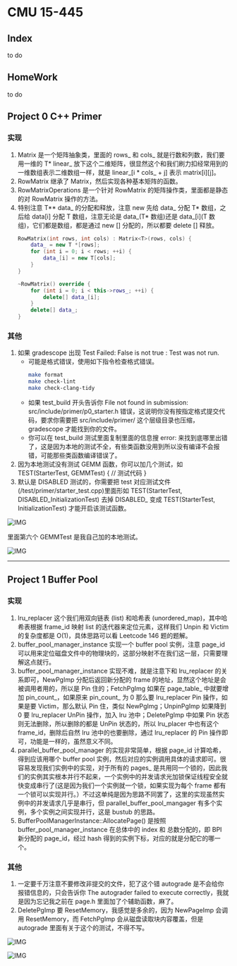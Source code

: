# CMU 15-445

## Index

to do

## HomeWork

to do

## Project 0 C++ Primer

### 实现

1. Matrix 是一个矩阵抽象类，里面的 rows_ 和 cols_ 就是行数和列数，我们要用一维的 T* linear_ 放下这个二维矩阵，很显然这个和我们刷力扣经常用到的一维数组表示二维数组一样，就是 linear_\[i * cols_ + j\] 表示 matrix\[i\]\[j\]。
2. RowMatrix 继承了 Matrix，然后实现各种基本矩阵的函数。
3. RowMatrixOperations 是一个针对 RowMatrix 的矩阵操作类，里面都是静态的对 RowMatrix 操作的方法。
4. 特别注意 T** data_ 的分配和释放，注意 new 先给 data_ 分配 T* 数组，之后给 data\[i\] 分配 T 数组，注意无论是 data_(T* 数组)还是 data_\[i\](T 数组)，它们都是数组，都是通过 new \[\] 分配的，所以都要 delete \[\] 释放。
	```C++
  	RowMatrix(int rows, int cols) : Matrix<T>(rows, cols) {
    	data_ = new T *[rows];
    	for (int i = 0; i < rows; ++i) {
      		data_[i] = new T[cols];
   		}
  	}

  	~RowMatrix() override {
    	for (int i = 0; i < this->rows_; ++i) {
      		delete[] data_[i];
    	}
    	delete[] data_;
  	}
	```

### 其他

1. 如果 gradescope 出现 Test Failed: False is not true : Test was not run. 
   - 可能是格式错误，使用如下指令检查格式错误。
		```bash
		make format
		make check-lint
		make check-clang-tidy
		```
   - 如果 test_build 开头告诉你 File not found in submission: src/include/primer/p0_starter.h 错误，这说明你没有按指定格式提交代码，要求你需要把 src/include/primer/ 这个层级目录也压缩，gradescope 才能找到你的文件。
   - 你可以在 test_build 测试里面复制里面的信息搜 error: 来找到底哪里出错了，这是因为本地的测试不全，有些类函数没用到所以没有编译不会报错，可能那些类函数编译错误了。
2. 因为本地测试没有测试 GEMM 函数，你可以加几个测试，如 TEST(StarterTest, GEMMTest) { // 测试代码 }
3. 默认是 DISABLED 测试的，你需要把 test 对应测试文件(/test/primer/starter_test.cpp)里面形如 TEST(StarterTest, DISABLED_InitializationTest) 去掉 DISABLED_ 变成 TEST(StarterTest, InitializationTest) 才能开启该测试函数。

![IMG](./IMG/test0.png)

里面第六个 GEMMTest 是我自己加的本地测试。

![IMG](./IMG/project0.png)

---

## Project 1 Buffer Pool

### 实现

1. lru_replacer 这个我们用双向链表 (list) 和哈希表 (unordered_map)，其中哈希表根据 frame_id 映射 list 的迭代器来定位元素，这样我们 Unpin 和 Victim 的复杂度都是 O(1)，具体思路可以看 Leetcode 146 题的题解。
2. buffer_pool_manager_instance 实现一个 buffer pool 实例，注意 page_id 可以用来定位磁盘文件中的物理块的，这部分映射不在我们这一层，只需要理解这点就行。
3. buffer_pool_manager_instance 实现不难，就是注意下和 lru_replacer 的关系即可，NewPgImp 分配后返回新分配的 frame 的地址，显然这个地址是会被调用者用的，所以是 Pin 住的；FetchPgImg 如果在 page_table_ 中就要增加 pin_count_，如果原来 pin_count_ 为 0 那么要 lru_replacer Pin 操作，如果是要 Victim，那么默认 Pin 住，类似 NewPgImg；UnpinPgImp 如果降到 0 要 lru_replacer UnPin 操作，加入 lru 池中；DeletePgImp 中如果 Pin 状态则无法删除，所以删除的都是 UnPin 状态的，所以 lru_placer 中也有这个 frame_id，删除后自然 lru 池中的也要删除，通过 lru_replacer 的 Pin 操作即可，功能是一样的，虽然意义不同。
4. parallel_buffer_pool_manager 的实现非常简单，根据 page_id 计算哈希，得到应该用哪个 buffer pool 实例，然后对应的实例调用具体的请求即可。很容易发现我们实例中的实现，对于所有的 pages_ 是共用同一个锁的，因此我们的实例其实根本并行不起来，一个实例中的并发请求光加锁保证线程安全就快变成串行了(这是因为我们一个实例就一个锁，如果实现为每个 frame 都有一个锁可以实现并行。）不过这单纯是因为思路不同罢了，这里的实现虽然实例中的并发请求几乎是串行，但 parallel_buffer_pool_mangager 有多个实例，多个实例之间实现并行，这是 bustub 的思路。
5. BufferPoolManagerInstance::AllocatePage() 是按照 buffer_pool_manager_instance 在总体中的 index 和 总数分配的，即 BPI 新分配的 page_id，经过 hash 得到的实例下标，对应的就是分配它的哪一个。

### 其他

1. 一定要千万注意不要修改非提交的文件，犯了这个错 autograde 是不会给你报错信息的，只会告诉你 The autograder failed to execute correctly，我就是因为忘记我之前在 page.h 里面加了个辅助函数，麻了。
2. DeletePgImp 要 ResetMemory，我感觉是多余的，因为 NewPageImp 会调用 ResetMemory，而 FetchPgImp 会从磁盘读取块内容覆盖，但是 autograde 里面有关于这个的测试，不得不写。

![IMG](./IMG/test1.png)

![IMG](./IMG/proj1.png)

